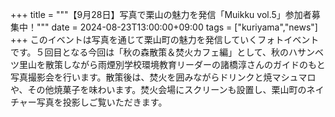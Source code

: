 +++
title = """【9月28日】写真で栗山の魅力を発信「Muikku vol.5」参加者募集中！"""
date = 2024-08-23T13:00:00+09:00
tags = ["kuriyama","news"]
+++
このイベントは写真を通じて栗山町の魅力を発信していくフォトイベントです。５回目となる今回は「秋の森散策＆焚火カフェ編」として、秋のハサンベツ里山を散策しながら雨煙別学校環境教育リーダーの諸橋淳さんのガイドのもと写真撮影会を行います。散策後は、焚火を囲みながらドリンクと焼マシュマロや、その他焼菓子を味わいます。焚火会場にスクリーンも設置し、栗山町のネイチャー写真を投影しご覧いただきます。
